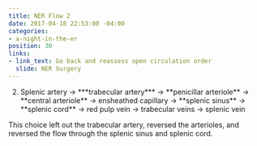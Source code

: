 ```yaml
---
title: NER Flow 2
date: 2017-04-18 22:53:00 -04:00
categories:
- a-night-in-the-er
position: 30
links:
- link_text: Go back and reassess open circulation order
  slide: NER Surgery
---
```


<ol start=2>
<li>Splenic artery → ***trabecular artery*** → **penicillar arteriole** → **central arteriole** → ensheathed capillary → **splenic sinus** → **splenic cord** → red pulp vein → trabecular veins → splenic vein</li>
</ol>

This choice left out the trabecular artery, reversed the arterioles, and reversed the flow through the splenic sinus and splenic cord.